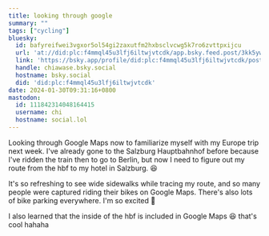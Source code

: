 ```yaml
---
title: looking through google
summary: ""
tags: ["cycling"]
bluesky:
  id: bafyreifwei3vgxor5ol54gi2zaxutfm2hxbsclvcwg5k7ro6zvttpxijcu
  url: 'at://did:plc:f4mmql45u3lfj6iltwjvtcdk/app.bsky.feed.post/3kk5yw3gkoa25'
  link: 'https://bsky.app/profile/did:plc:f4mmql45u3lfj6iltwjvtcdk/post/3kk5yw3gkoa25'
  handle: chiawase.bsky.social
  hostname: bsky.social
  did: 'did:plc:f4mmql45u3lfj6iltwjvtcdk'
date: 2024-01-30T09:31:16+0800
mastodon:
  id: 111842314048164415
  username: chi
  hostname: social.lol
---
```


Looking through Google Maps now to familiarize myself with my Europe trip next week. I've already gone to the Salzburg Hauptbahnhof before because I've ridden the train then to go to Berlin, but now I need to figure out my route from the hbf to my hotel in Salzburg. 😆

It's so refreshing to see wide sidewalks while tracing my route, and so many people were captured riding their bikes on Google Maps. There's also lots of bike parking everywhere. I'm so excited 🤩

I also learned that the inside of the hbf is included in Google Maps 😆 that's cool hahaha
